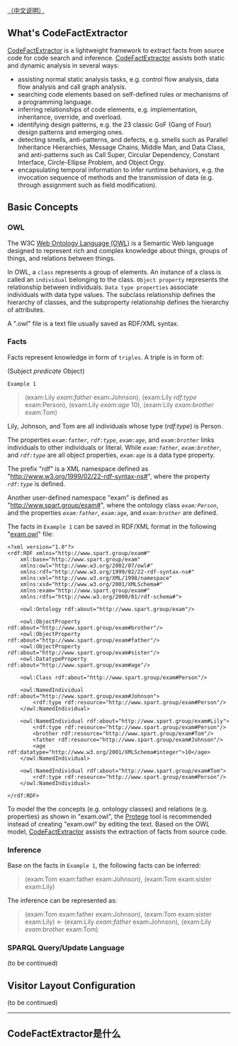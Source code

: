 [（中文说明）](#CodeFactExtractor是什么)

What's CodeFactExtractor
----------
[CodeFactExtractor](https://github.com/Megre/CodeFactExtractor) is a lightweight framework to extract facts from source code for code search and inference. [CodeFactExtractor](https://github.com/Megre/CodeFactExtractor) assists both static and dynamic analysis in several ways:

- assisting normal static analysis tasks, e.g. control flow analysis, data flow analysis and call graph analysis.
- searching code elements based on self-defined rules or mechanisms of a programming language.
- inferring relationships of code elements, e.g. implementation, inheritance, override, and overload.
- identifying design patterns, e.g. the 23 classic GoF (Gang of Four) design patterns and emerging ones.
- detecting smells, anti-patterns, and defects, e.g. smells such as Parallel Inheritance Hierarchies, Message Chains, Middle Man, and Data Class, and anti-patterns such as Call Super, Circular Dependency, Constant Interface, Circle-Ellipse Problem, and Object Orgy.
- encapsulating temporal information to infer runtime behaviors, e.g. the invocation sequence of methods and the transmission of data (e.g. through assignment such as field modification).

Basic Concepts
----------
### OWL 
The W3C <a href="https://www.w3.org/2001/sw/wiki/OWL">Web Ontology Language (OWL)</a> is a Semantic Web language designed to represent rich and complex knowledge about things, groups of things, and relations between things.

In OWL, a `class` represents a group of elements. An instance of a class is called an `individual` belonging to the class. `Object property` represents the relationship between individuals. `Data type properties` associate individuals with data type values. The subclass relationship defines the hierarchy of classes, and the subproperty relationship defines the hierarchy of attributes.

A ".owl" file is a text file usually saved as RDF/XML syntax.

### Facts

Facts represent knowledge in form of `triples`. A triple is in form of:

(Subject *predicate* Object)

`Example 1`

> (exam:Lily *exam:father* exam:Johnson), (exam:Lily *rdf:type* exam:Person), (exam:Lily *exam:age* 10), (exam:Lily *exam:brother* exam:Tom)

Lily, Johnson, and Tom are all individuals whose type (*rdf:type*) is Person. 

The properties *`exam:father`*, *`rdf:type`*, *`exam:age`*, and *`exam:brother`* links individuals to other individuals or literal. While *`exam:father`*, *`exam:brother`*, and *`rdf:type`* are all object properties, *`exam:age`* is a data  type property.

The prefix "rdf" is a XML namespace defined as "<a href="http://www.w3.org/1999/02/22-rdf-syntax-ns#">http://www.w3.org/1999/02/22-rdf-syntax-ns#</a>", where the property *`rdf:type`* is defined.

Another user-defined namespace "exam" is defined as "http://www.spart.group/exam#", where the ontology class *`exam:Person`*, and the properties *`exam:father`*, *`exam:age`*, and *`exam:brother`* are defined.

The facts in `Example 1` can be saved in RDF/XML format in the following "<a href="readme/exam.owl">exam.owl</a>" file:

    <?xml version="1.0"?>
    <rdf:RDF xmlns="http://www.spart.group/exam#"
        xml:base="http://www.spart.group/exam"
        xmlns:owl="http://www.w3.org/2002/07/owl#"
        xmlns:rdf="http://www.w3.org/1999/02/22-rdf-syntax-ns#"
        xmlns:xml="http://www.w3.org/XML/1998/namespace"
        xmlns:xsd="http://www.w3.org/2001/XMLSchema#"
        xmlns:exam="http://www.spart.group/exam#"
        xmlns:rdfs="http://www.w3.org/2000/01/rdf-schema#">
        
        <owl:Ontology rdf:about="http://www.spart.group/exam"/>
    
        <owl:ObjectProperty rdf:about="http://www.spart.group/exam#brother"/>
        <owl:ObjectProperty rdf:about="http://www.spart.group/exam#father"/>
        <owl:ObjectProperty rdf:about="http://www.spart.group/exam#sister"/>
        <owl:DatatypeProperty rdf:about="http://www.spart.group/exam#age"/>
        
        <owl:Class rdf:about="http://www.spart.group/exam#Person"/>
    
        <owl:NamedIndividual rdf:about="http://www.spart.group/exam#Johnson">
            <rdf:type rdf:resource="http://www.spart.group/exam#Person"/>
        </owl:NamedIndividual>
    
        <owl:NamedIndividual rdf:about="http://www.spart.group/exam#Lily">
            <rdf:type rdf:resource="http://www.spart.group/exam#Person"/>
            <brother rdf:resource="http://www.spart.group/exam#Tom"/>
            <father rdf:resource="http://www.spart.group/exam#Johnson"/>
            <age rdf:datatype="http://www.w3.org/2001/XMLSchema#integer">10</age>
        </owl:NamedIndividual>
        
        <owl:NamedIndividual rdf:about="http://www.spart.group/exam#Tom">
            <rdf:type rdf:resource="http://www.spart.group/exam#Person"/>
        </owl:NamedIndividual>
        
    </rdf:RDF>

To model the the concepts (e.g. ontology classes) and relations (e.g. properties) as shown in "exam.owl", the [Protege](https://protege.stanford.edu) tool is recommended instead of creating "exam.owl" by editing the text. Based on the OWL model, [CodeFactExtractor](https://github.com/Megre/CodeFactExtractor) assists the extraction of facts from source code. 

### Inference

Base on the facts in `Example 1`, the following facts can be inferred:

> (exam:Tom exam:father exam:Johnson), (exam:Tom exam:sister exam:Lily)

The inference can be represented as:

> (exam:Tom exam:father exam:Johnson), (exam:Tom exam:sister exam:Lily) <- (exam:Lily *exam:father* exam:Johnson), (exam:Lily *exam:brother* exam:Tom)


### SPARQL Query/Update Language

(to be continued)



Visitor Layout Configuration
----------

(to be continued)

----------

CodeFactExtractor是什么
----------
